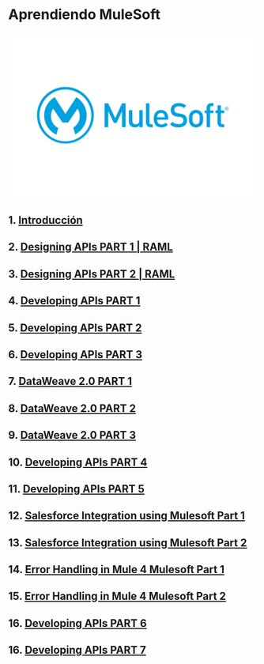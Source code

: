 # Aprendiendo MuleSoft

<div align="center">
    <img src="./Notas/img/MuleSoft-Logo.png" alt="logo" width="600"/>
</div>

## 1. <a href="./Notas/1_Introduccion.md">Introducción</a>

## 2. <a href="./Notas/2_Diseñando_API_Part1.md">Designing APIs PART 1 | RAML</a>

## 3. <a href="./Notas/3_Diseñando_API_Part2.md">Designing APIs PART 2 | RAML</a>

## 4. <a href="./Notas/4_Desarrollando_API_Part1.md">Developing APIs PART 1</a>

## 5. <a href="./Notas/5_Desarrollando_API_Part2.md">Developing APIs PART 2</a>

## 6. <a href="./Notas/6_Desarrollando_API_Part3.md">Developing APIs PART 3</a>

## 7. <a href="./Notas/7_Dataweave_Part1.md">DataWeave 2.0 PART 1</a>

## 8. <a href="./Notas/8_Dataweave_Part2.md">DataWeave 2.0 PART 2</a>

## 9. <a href="./Notas/9_Dataweave_Part3.md">DataWeave 2.0 PART 3</a>

## 10. <a href="./Notas/10_Desarrollando_API_Part4.md">Developing APIs PART 4</a>

## 11. <a href="./Notas/11_Desarrollando_API_Part5.md">Developing APIs PART 5</a>

## 12. <a href="./Notas/12_Salesforce_Int_Part1.md">Salesforce Integration using Mulesoft Part 1</a>

## 13. <a href="./Notas/13_Salesforce_Int_Part2.md">Salesforce Integration using Mulesoft Part 2</a>

## 14. <a href="./Notas/14_ Error_Handling_Part1.md">Error Handling in Mule 4 Mulesoft Part 1</a>

## 15. <a href="./Notas/15_ Error_Handling_Part2.md">Error Handling in Mule 4 Mulesoft Part 2</a>

## 16. <a href="./Notas/16_Desarrollando_API_Part6.md">Developing APIs PART 6</a>

## 16. <a href="./Notas/17_Desarrollando_API_Part7.md">Developing APIs PART 7</a>